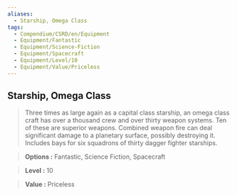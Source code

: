 ```yaml
---
aliases:
  - Starship, Omega Class
tags:
  - Compendium/CSRD/en/Equipment
  - Equipment/Fantastic
  - Equipment/Science-Fiction
  - Equipment/Spacecraft
  - Equipment/Level/10
  - Equipment/Value/Priceless
---
```

    
      
## Starship, Omega Class      
      
>Three times as large again as a capital class starship, an omega class craft has over a thousand crew and over thirty weapon systems. Ten of these are superior weapons. Combined weapon fire can deal significant damage to a planetary surface, possibly destroying it. Includes bays for six squadrons of thirty dagger fighter starships.      
> **Options :** Fantastic, Science Fiction, Spacecraft      
> **Level :** 10      
> **Value :** Priceless